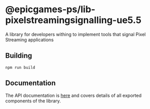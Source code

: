 # @epicgames-ps/lib-pixelstreamingsignalling-ue5.5

A library for developers withing to implement tools that signal Pixel Streaming applications

## Building

`npm run build`

## Documentation

The API documentation is [here](docs/) and covers details of all exported components of the library.
